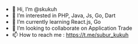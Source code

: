 - 👋 Hi, I’m @skukuh
- 👀 I’m interested in PHP, Java, Js, Go, Dart
- 🌱 I’m currently learning React.js, Go
- 💞️ I’m looking to collaborate on Application Trade
- 📫 How to reach me : https://t.me/subur_kukuh

<!---
skukuh/skukuh is a ✨ special ✨ repository because its `README.md` (this file) appears on your GitHub profile.
You can click the Preview link to take a look at your changes.
--->
